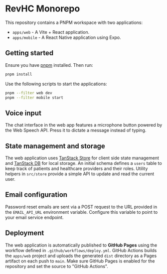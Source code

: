 # RevHC Monorepo

This repository contains a PNPM workspace with two applications:

- `apps/web` - A Vite + React application.
- `apps/mobile` - A React Native application using Expo.

## Getting started

Ensure you have [pnpm](https://pnpm.io/) installed. Then run:

```bash
pnpm install
```

Use the following scripts to start the applications:

```bash
pnpm --filter web dev
pnpm --filter mobile start
```

## Voice input

The chat interface in the web app features a microphone button powered by the Web Speech API. Press it to dictate a message instead of typing.

## State management and storage

The web application uses [TanStack Store](https://tanstack.com/store) for client
side state management and [TanStack DB](https://tanstack.com/db) for local
storage. An initial schema defines a `users` table to keep track of patients and
healthcare providers and their roles. Utility helpers in `src/store` provide a
simple API to update and read the current user.

## Email configuration

Password reset emails are sent via a POST request to the URL provided in the
`EMAIL_API_URL` environment variable. Configure this variable to point to your
email service endpoint.

## Deployment

The web application is automatically published to **GitHub Pages** using the
workflow defined in `.github/workflows/deploy.yml`. GitHub Actions builds the
`apps/web` project and uploads the generated `dist` directory as a Pages
artifact on each push to `main`. Make sure GitHub Pages is enabled for the
repository and set the source to "GitHub Actions".
